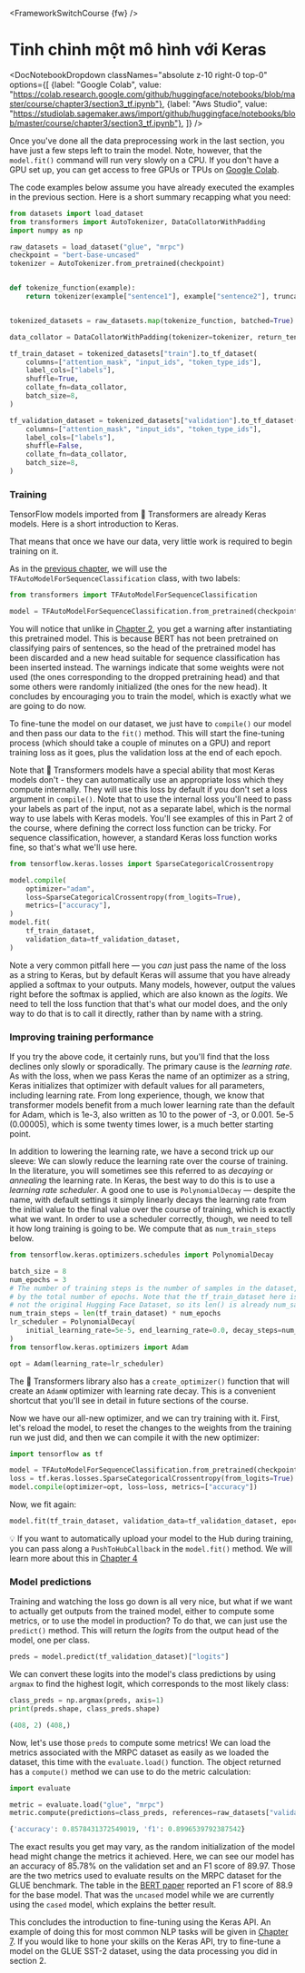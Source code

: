 <FrameworkSwitchCourse {fw} />

# Tinh chỉnh một mô hình với Keras

<DocNotebookDropdown
  classNames="absolute z-10 right-0 top-0"
  options={[
    {label: "Google Colab", value: "https://colab.research.google.com/github/huggingface/notebooks/blob/master/course/chapter3/section3_tf.ipynb"},
    {label: "Aws Studio", value: "https://studiolab.sagemaker.aws/import/github/huggingface/notebooks/blob/master/course/chapter3/section3_tf.ipynb"},
]} />

Once you've done all the data preprocessing work in the last section, you have just a few steps left to train the model. Note, however, that the `model.fit()` command will run very slowly on a CPU. If you don't have a GPU set up, you can get access to free GPUs or TPUs on [Google Colab](https://colab.research.google.com/).

The code examples below assume you have already executed the examples in the previous section. Here is a short summary recapping what you need:

```py
from datasets import load_dataset
from transformers import AutoTokenizer, DataCollatorWithPadding
import numpy as np

raw_datasets = load_dataset("glue", "mrpc")
checkpoint = "bert-base-uncased"
tokenizer = AutoTokenizer.from_pretrained(checkpoint)


def tokenize_function(example):
    return tokenizer(example["sentence1"], example["sentence2"], truncation=True)


tokenized_datasets = raw_datasets.map(tokenize_function, batched=True)

data_collator = DataCollatorWithPadding(tokenizer=tokenizer, return_tensors="tf")

tf_train_dataset = tokenized_datasets["train"].to_tf_dataset(
    columns=["attention_mask", "input_ids", "token_type_ids"],
    label_cols=["labels"],
    shuffle=True,
    collate_fn=data_collator,
    batch_size=8,
)

tf_validation_dataset = tokenized_datasets["validation"].to_tf_dataset(
    columns=["attention_mask", "input_ids", "token_type_ids"],
    label_cols=["labels"],
    shuffle=False,
    collate_fn=data_collator,
    batch_size=8,
)
```

### Training

TensorFlow models imported from 🤗 Transformers are already Keras models. Here is a short introduction to Keras.

<Youtube id="rnTGBy2ax1c"/>

That means that once we have our data, very little work is required to begin training on it.

<Youtube id="AUozVp78dhk"/>

As in the [previous chapter](/course/chapter2), we will use the `TFAutoModelForSequenceClassification` class, with two labels: 

```py
from transformers import TFAutoModelForSequenceClassification

model = TFAutoModelForSequenceClassification.from_pretrained(checkpoint, num_labels=2)
```

You will notice that unlike in [Chapter 2](/course/chapter2), you get a warning after instantiating this pretrained model. This is because BERT has not been pretrained on classifying pairs of sentences, so the head of the pretrained model has been discarded and a new head suitable for sequence classification has been inserted instead. The warnings indicate that some weights were not used (the ones corresponding to the dropped pretraining head) and that some others were randomly initialized (the ones for the new head). It concludes by encouraging you to train the model, which is exactly what we are going to do now.

To fine-tune the model on our dataset, we just have to `compile()` our model and then pass our data to the `fit()` method. This will start the fine-tuning process (which should take a couple of minutes on a GPU) and report training loss as it goes, plus the validation loss at the end of each epoch.

<Tip>

Note that 🤗 Transformers models have a special ability that most Keras models don't - they can automatically use an appropriate loss which they compute internally. They will use this loss by default if you don't set a loss argument in `compile()`. Note that to use the internal loss you'll need to pass your labels as part of the input, not as a separate label, which is the normal way to use labels with Keras models. You'll see examples of this in Part 2 of the course, where defining the correct loss function can be tricky. For sequence classification, however, a standard Keras loss function works fine, so that's what we'll use here.

</Tip>

```py
from tensorflow.keras.losses import SparseCategoricalCrossentropy

model.compile(
    optimizer="adam",
    loss=SparseCategoricalCrossentropy(from_logits=True),
    metrics=["accuracy"],
)
model.fit(
    tf_train_dataset,
    validation_data=tf_validation_dataset,
)
```

<Tip warning={true}>

Note a very common pitfall here — you *can* just pass the name of the loss as a string to Keras, but by default Keras will assume that you have already applied a softmax to your outputs. Many models, however, output the values right before the softmax is applied, which are also known as the *logits*. We need to tell the loss function that that's what our model does, and the only way to do that is to call it directly, rather than by name with a string.

</Tip>


### Improving training performance

<Youtube id="cpzq6ESSM5c"/>

If you try the above code, it certainly runs, but you'll find that the loss declines only slowly or sporadically. The primary cause
is the *learning rate*. As with the loss, when we pass Keras the name of an optimizer as a string, Keras initializes
that optimizer with default values for all parameters, including learning rate. From long experience, though, we know
that transformer models benefit from a much lower learning rate than the default for Adam, which is 1e-3, also written
as 10 to the power of -3, or 0.001. 5e-5 (0.00005), which is some twenty times lower, is a much better starting point.

In addition to lowering the learning rate, we have a second trick up our sleeve: We can slowly reduce the learning rate
over the course of training. In the literature, you will sometimes see this referred to as *decaying* or *annealing*
the learning rate. In Keras, the best way to do this is to use a *learning rate scheduler*. A good one to use is
`PolynomialDecay` — despite the name, with default settings it simply linearly decays the learning rate from the initial
value to the final value over the course of training, which is exactly what we want. In order to use a scheduler correctly,
though, we need to tell it how long training is going to be. We compute that as `num_train_steps` below.

```py
from tensorflow.keras.optimizers.schedules import PolynomialDecay

batch_size = 8
num_epochs = 3
# The number of training steps is the number of samples in the dataset, divided by the batch size then multiplied
# by the total number of epochs. Note that the tf_train_dataset here is a batched tf.data.Dataset,
# not the original Hugging Face Dataset, so its len() is already num_samples // batch_size.
num_train_steps = len(tf_train_dataset) * num_epochs
lr_scheduler = PolynomialDecay(
    initial_learning_rate=5e-5, end_learning_rate=0.0, decay_steps=num_train_steps
)
from tensorflow.keras.optimizers import Adam

opt = Adam(learning_rate=lr_scheduler)
```

<Tip>

The 🤗 Transformers library also has a `create_optimizer()` function that will create an `AdamW` optimizer with learning rate decay. This is a convenient shortcut that you'll see in detail in future sections of the course.

</Tip>

Now we have our all-new optimizer, and we can try training with it. First, let's reload the model, to reset the changes to the weights from the training run we just did, and then we can compile it with the new optimizer:

```py
import tensorflow as tf

model = TFAutoModelForSequenceClassification.from_pretrained(checkpoint, num_labels=2)
loss = tf.keras.losses.SparseCategoricalCrossentropy(from_logits=True)
model.compile(optimizer=opt, loss=loss, metrics=["accuracy"])
```

Now, we fit again:

```py
model.fit(tf_train_dataset, validation_data=tf_validation_dataset, epochs=3)
```

<Tip>

💡 If you want to automatically upload your model to the Hub during training, you can pass along a `PushToHubCallback` in the `model.fit()` method. We will learn more about this in [Chapter 4](/course/chapter4/3)

</Tip>

### Model predictions

<Youtube id="nx10eh4CoOs"/>


Training and watching the loss go down is all very nice, but what if we want to actually get outputs from the trained model, either to compute some metrics, or to use the model in production? To do that, we can just use the `predict()` method. This will return the *logits* from the output head of the model, one per class.

```py
preds = model.predict(tf_validation_dataset)["logits"]
```

We can convert these logits into the model's class predictions by using `argmax` to find the highest logit, which corresponds to the most likely class:

```py
class_preds = np.argmax(preds, axis=1)
print(preds.shape, class_preds.shape)
```

```python out
(408, 2) (408,)
```

Now, let's use those `preds` to compute some metrics! We can load the metrics associated with the MRPC dataset as easily as we loaded the dataset, this time with the `evaluate.load()` function. The object returned has a `compute()` method we can use to do the metric calculation:

```py
import evaluate

metric = evaluate.load("glue", "mrpc")
metric.compute(predictions=class_preds, references=raw_datasets["validation"]["label"])
```

```python out
{'accuracy': 0.8578431372549019, 'f1': 0.8996539792387542}
```

The exact results you get may vary, as the random initialization of the model head might change the metrics it achieved. Here, we can see our model has an accuracy of 85.78% on the validation set and an F1 score of 89.97. Those are the two metrics used to evaluate results on the MRPC dataset for the GLUE benchmark. The table in the [BERT paper](https://arxiv.org/pdf/1810.04805.pdf) reported an F1 score of 88.9 for the base model. That was the `uncased` model while we are currently using the `cased` model, which explains the better result.

This concludes the introduction to fine-tuning using the Keras API. An example of doing this for most common NLP tasks will be given in [Chapter 7](/course/chapter7). If you would like to hone your skills on the Keras API, try to fine-tune a model on the GLUE SST-2 dataset, using the data processing you did in section 2.
